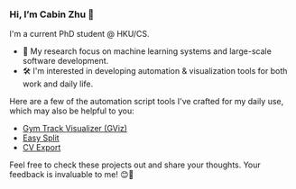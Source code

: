 ### Hi, I’m Cabin Zhu 👋

I'm a current PhD student @ HKU/CS.

- 🌱 My research focus on machine learning systems and large-scale software development.
- 🛠️ I'm interested in developing automation & visualization tools for both work and daily life.

Here are a few of the automation script tools I've crafted for my daily use, which may also be helpful to you:
- [Gym Track Visualizer (GViz)](https://github.com/cabinz/gym-track-visualizer)
- [Easy Split]([https://github.com/cabinz/easy-trip-split](https://github.com/cabinz/easy-split))
- [CV Export](https://github.com/cabinz/CV-Export)

Feel free to check these projects out and share your thoughts. Your feedback is invaluable to me! 😊🚀

